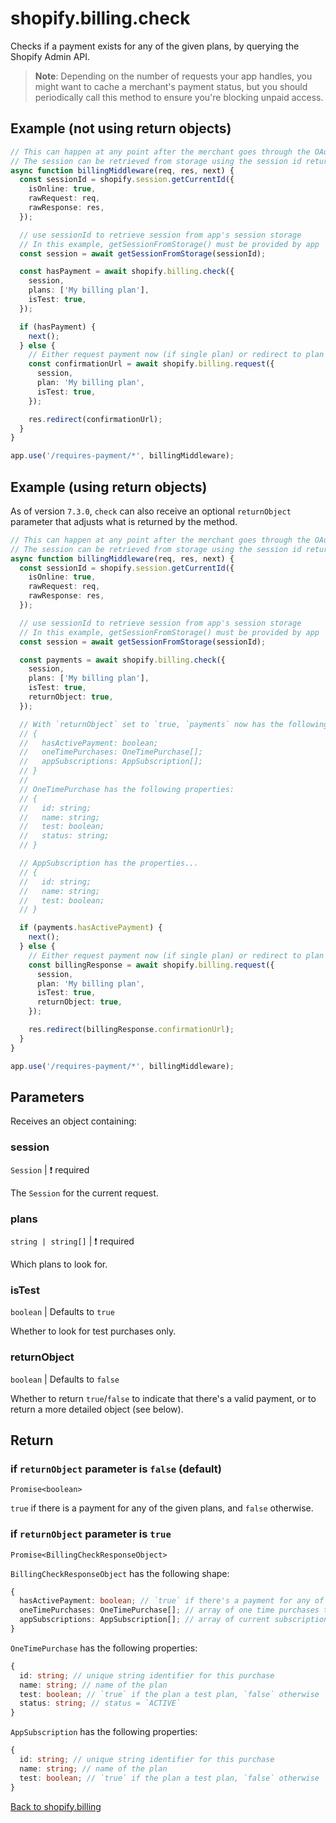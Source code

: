 # shopify.billing.check

Checks if a payment exists for any of the given plans, by querying the Shopify Admin API.

> **Note**: Depending on the number of requests your app handles, you might want to cache a merchant's payment status, but you should periodically call this method to ensure you're blocking unpaid access.

## Example (not using return objects)

```ts
// This can happen at any point after the merchant goes through the OAuth process, as long as there is a session object
// The session can be retrieved from storage using the session id returned from shopify.session.getCurrentId
async function billingMiddleware(req, res, next) {
  const sessionId = shopify.session.getCurrentId({
    isOnline: true,
    rawRequest: req,
    rawResponse: res,
  });

  // use sessionId to retrieve session from app's session storage
  // In this example, getSessionFromStorage() must be provided by app
  const session = await getSessionFromStorage(sessionId);

  const hasPayment = await shopify.billing.check({
    session,
    plans: ['My billing plan'],
    isTest: true,
  });

  if (hasPayment) {
    next();
  } else {
    // Either request payment now (if single plan) or redirect to plan selection page (if multiple plans available), e.g.
    const confirmationUrl = await shopify.billing.request({
      session,
      plan: 'My billing plan',
      isTest: true,
    });

    res.redirect(confirmationUrl);
  }
}

app.use('/requires-payment/*', billingMiddleware);
```

## Example (using return objects)

As of version `7.3.0`, `check` can also receive an optional `returnObject` parameter that adjusts what is returned by the method.

```ts
// This can happen at any point after the merchant goes through the OAuth process, as long as there is a session object
// The session can be retrieved from storage using the session id returned from shopify.session.getCurrentId
async function billingMiddleware(req, res, next) {
  const sessionId = shopify.session.getCurrentId({
    isOnline: true,
    rawRequest: req,
    rawResponse: res,
  });

  // use sessionId to retrieve session from app's session storage
  // In this example, getSessionFromStorage() must be provided by app
  const session = await getSessionFromStorage(sessionId);

  const payments = await shopify.billing.check({
    session,
    plans: ['My billing plan'],
    isTest: true,
    returnObject: true,
  });

  // With `returnObject` set to `true, `payments` now has the following shape:
  // {
  //   hasActivePayment: boolean;
  //   oneTimePurchases: OneTimePurchase[];
  //   appSubscriptions: AppSubscription[];
  // }
  //
  // OneTimePurchase has the following properties:
  // {
  //   id: string;
  //   name: string;
  //   test: boolean;
  //   status: string;
  // }

  // AppSubscription has the properties...
  // {
  //   id: string;
  //   name: string;
  //   test: boolean;
  // }

  if (payments.hasActivePayment) {
    next();
  } else {
    // Either request payment now (if single plan) or redirect to plan selection page (if multiple plans available), e.g.
    const billingResponse = await shopify.billing.request({
      session,
      plan: 'My billing plan',
      isTest: true,
      returnObject: true,
    });

    res.redirect(billingResponse.confirmationUrl);
  }
}

app.use('/requires-payment/*', billingMiddleware);
```

## Parameters

Receives an object containing:

### session

`Session` | :exclamation: required

The `Session` for the current request.

### plans

`string | string[]` | :exclamation: required

Which plans to look for.

### isTest

`boolean` | Defaults to `true`

Whether to look for test purchases only.

### returnObject

`boolean` | Defaults to `false`

Whether to return `true`/`false` to indicate that there's a valid payment, or to return a more detailed object (see below).

## Return

### if `returnObject` parameter is `false` (default)

`Promise<boolean>`

`true` if there is a payment for any of the given plans, and `false` otherwise.

### if `returnObject` parameter is `true`

`Promise<BillingCheckResponseObject>`

`BillingCheckResponseObject` has the following shape:

```ts
{
  hasActivePayment: boolean; // `true` if there's a payment for any of the given plans, `false` otherwise
  oneTimePurchases: OneTimePurchase[]; // array of one time purchases that have status `ACTIVE`
  appSubscriptions: AppSubscription[]; // array of current subscriptions
}
```

`OneTimePurchase` has the following properties:

```ts
{
  id: string; // unique string identifier for this purchase
  name: string; // name of the plan
  test: boolean; // `true` if the plan a test plan, `false` otherwise
  status: string; // status = `ACTIVE`
}
```

`AppSubscription` has the following properties:

```ts
{
  id: string; // unique string identifier for this purchase
  name: string; // name of the plan
  test: boolean; // `true` if the plan a test plan, `false` otherwise
}
```

[Back to shopify.billing](./README.md)
